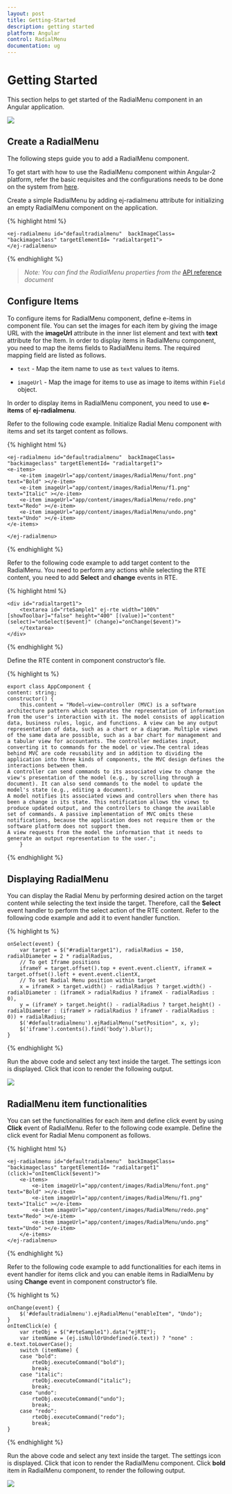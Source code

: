```yaml
---
layout: post
title: Getting-Started
description: getting started
platform: Angular
control: RadialMenu
documentation: ug
---
```


# Getting Started

This section helps to get started of the RadialMenu component in an Angular application.

![](Getting_Started_images/getting-started_img1.png)

## Create a RadialMenu

The following steps guide you to add a RadialMenu component.

To get start with how to use the RadialMenu component within Angular-2 platform, refer the basic requisites and the configurations needs to be done on the system from [here](https://help.syncfusion.com/angular-2/overview).

Create a simple RadialMenu by adding ej-radialmenu attribute for initializing an empty RadialMenu component on the application. 

{% highlight html %}

    <ej-radialmenu id="defaultradialmenu"  backImageClass= "backimageclass" targetElementId= "radialtarget1">
    </ej-radialmenu>


{% endhighlight %}

> _Note:_ _You can find the RadialMenu properties from the_ [API reference](https://help.syncfusion.com/api/js/ejradialmenu) _document_

## Configure Items

To configure items for RadialMenu component, define e-items in component file. You can set the images for each item by giving the image URL with the **imageUrl** attribute in the inner list element and text with **text** attribute for the Item. In order to display items in RadialMenu component, you need to map the items fields to RadialMenu items. The required mapping field are listed as follows. 

* `text` - Map the item name to use as `text` values to items.

* `imageUrl` - Map the image for items to use as image to items within `Field` object.

In order to display items in RadialMenu component, you need to use **e-items** of **ej-radialmenu**.

Refer to the following code example. Initialize Radial Menu component with items and set its target content as follows.

{% highlight html %}

    <ej-radialmenu id="defaultradialmenu"  backImageClass= "backimageclass" targetElementId= "radialtarget1">
    <e-items>
        <e-item imageUrl="app/content/images/RadialMenu/font.png" text="Bold" ></e-item>
        <e-item imageUrl="app/content/images/RadialMenu/f1.png" text="Italic" ></e-item>
        <e-item imageUrl="app/content/images/RadialMenu/redo.png" text="Redo" ></e-item>
        <e-item imageUrl="app/content/images/RadialMenu/undo.png" text="Undo" ></e-item>
    </e-items>

    </ej-radialmenu>

{% endhighlight %}

Refer to the following code example to add target content to the RadialMenu. You need to perform any actions while selecting the RTE content, you need to add **Select** and **change** events in RTE.

{% highlight html %}

    <div id="radialtarget1">
        <textarea id="rteSample1" ej-rte width="100%" [showToolbar]="false" height="400" [(value)]="content" (select)="onSelect($event)" (change)="onChange($event)">
        </textarea>
    </div>   

{% endhighlight %}

Define the RTE content in component constructor’s file.

{% highlight ts %}

    export class AppComponent {
    content: string;
    constructor() {
        this.content = "Model–view–controller (MVC) is a software architecture pattern which separates the representation of information from the user's interaction with it. The model consists of application data, business rules, logic, and functions. A view can be any output representation of data, such as a chart or a diagram. Multiple views of the same data are possible, such as a bar chart for management and a tabular view for accountants. The controller mediates input, converting it to commands for the model or view.The central ideas behind MVC are code reusability and in addition to dividing the application into three kinds of components, the MVC design defines the interactions between them.
    A controller can send commands to its associated view to change the view's presentation of the model (e.g., by scrolling through a document). It can also send commands to the model to update the model's state (e.g., editing a document).
    A model notifies its associated views and controllers when there has been a change in its state. This notification allows the views to produce updated output, and the controllers to change the available set of commands. A passive implementation of MVC omits these notifications, because the application does not require them or the software platform does not support them.
    A view requests from the model the information that it needs to generate an output representation to the user.";
        }


{% endhighlight %}

## Displaying RadialMenu

You can display the Radial Menu by performing desired action on the target content while selecting the text inside the target. Therefore, call the **Select** event handler to perform the select action of the RTE content. Refer to the following code example and add it to event handler function.

{% highlight ts %}

    onSelect(event) {
        var target = $("#radialtarget1"), radialRadius = 150, radialDiameter = 2 * radialRadius,
        // To get Iframe positions
        iframeY = target.offset().top + event.event.clientY, iframeX = target.offset().left + event.event.clientX,
        // To set Radial Menu position within target
        x = iframeX > target.width() - radialRadius ? target.width() - radialDiameter : (iframeX > radialRadius ? iframeX - radialRadius : 0),
        y = (iframeY > target.height() - radialRadius ? target.height() - radialDiameter : (iframeY > radialRadius ? iframeY - radialRadius : 0)) + radialRadius;
        $('#defaultradialmenu').ejRadialMenu("setPosition", x, y);
        $('iframe').contents().find('body').blur();
    }


{% endhighlight %}

Run the above code and select any text inside the target. The settings icon is displayed. Click that icon to render the following output.

![](Getting_Started_images\getting-started_img2.png)

## RadialMenu item functionalities

You can set the functionalities for each item and define click event by using **Click** event of RadialMenu. Refer to the following code example. Define the click event for Radial Menu component as follows.

{% highlight html %}

    <ej-radialmenu id="defaultradialmenu"  backImageClass= "backimageclass" targetElementId= "radialtarget1" (click)="onItemClick($event)">
        <e-items>
            <e-item imageUrl="app/content/images/RadialMenu/font.png" text="Bold" ></e-item>
            <e-item imageUrl="app/content/images/RadialMenu/f1.png" text="Italic" ></e-item>
            <e-item imageUrl="app/content/images/RadialMenu/redo.png" text="Redo" ></e-item>
            <e-item imageUrl="app/content/images/RadialMenu/undo.png" text="Undo" ></e-item>
        </e-items>
    </ej-radialmenu>


{% endhighlight %}

Refer to the following code example to add functionalities for each items in event handler for items click and you can enable items in RadialMenu by using **Change** event in component constructor’s file.



{% highlight ts %}

    onChange(event) {
        $('#defaultradialmenu').ejRadialMenu("enableItem", "Undo");
    }
    onItemClick(e) {
        var rteObj = $("#rteSample1").data("ejRTE");
        var itemName = (ej.isNullOrUndefined(e.text)) ? "none" : e.text.toLowerCase();
        switch (itemName) {
        case "bold":
            rteObj.executeCommand("bold");
            break;
        case "italic":
            rteObj.executeCommand("italic");
            break;
        case "undo":
            rteObj.executeCommand("undo");
            break;
        case "redo":
            rteObj.executeCommand("redo");
            break;
    }

{% endhighlight %}

Run the above code and select any text inside the target. The settings icon is displayed. Click that icon to render the RadialMenu component. Click **bold** item in RadialMenu component, to render the following output.

![](Getting_Started_images\Getting_Started_img3.png)







